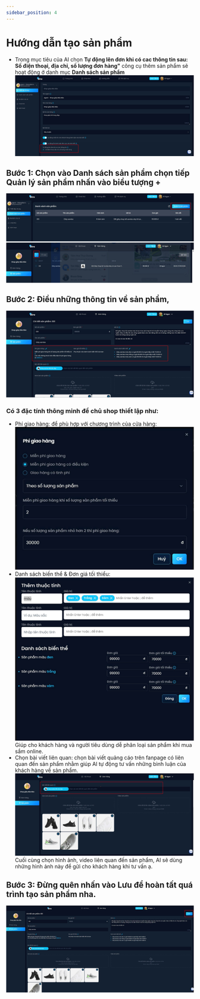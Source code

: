 ```yaml
---
sidebar_position: 4
---
```

# Hướng dẫn tạo sản phẩm
- Trong mục tiêu của AI chọn **Tự động lên đơn khi có cac thông tin sau: Số điện thoại, địa chỉ, số lượng đơn hàng"** công cụ thêm sản phẩm sẽ hoạt động ở danh mục **Danh sách sản phẩm**
![b8](b8c.jpg)
## Bước 1: Chọn vào **Danh sách sản phẩm** chọn tiếp **Quản lý sản phẩm** nhấn vào biểu tượng **+** 
![b9](b10.jpg)
![b10](b9.jpg)
## Bước 2: Điều những thông tin về sản phẩm, 
![b11](b11.jpg)
### Có 3 đặc tính thông minh để chủ shop thiết lập như:
- Phí giao hàng: để phù hợp với chương trình của cửa hàng:
![b11a](b11a.jpg)
- Danh sách biến thể & Đơn giá tối thiểu:
![b11b](b11b.jpg) 
Giúp cho khách hàng và người tiêu dùng dễ phân loại sản phẩm khi mua sắm online.
- Chọn bài viết liên quan: chọn bài viết quảng cáo trên fanpage có liên quan đến sản phẩm nhằm giúp AI tự động tư vấn  những bình luận của khách hàng về sản phẩm.
![b12](b12.jpg)
Cuối cùng chọn hình ảnh, video liên quan đến sản phẩm, AI sẽ dùng những hình ảnh này để gửi cho khách hàng khi tư vấn ạ.
## Bước 3: Đừng quên nhấn vào **Lưu** để hoàn tất quá trình tạo sản phẩm nha.
![b13](b13.jpg)

